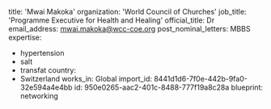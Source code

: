 title: 'Mwai Makoka'
organization: 'World Council of Churches'
job_title: 'Programme Executive for Health and Healing'
official_title: Dr
email_address: mwai.makoka@wcc-coe.org
post_nominal_letters: MBBS
expertise:
  - hypertension
  - salt
  - transfat
country:
  - Switzerland
works_in: Global
import_id: 8441d1d6-7f0e-442b-9fa0-32e594a4e4bb
id: 950e0265-aac2-401c-8488-777f19a8c28a
blueprint: networking
